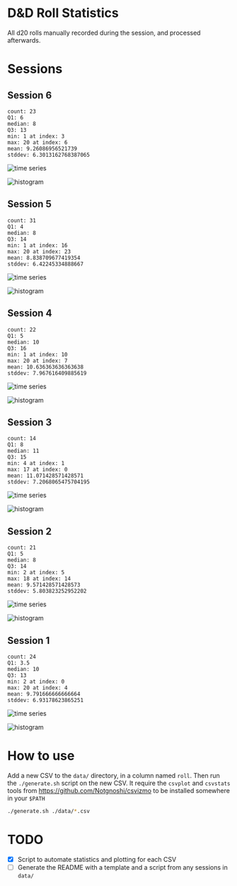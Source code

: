 # D&D Roll Statistics

All d20 rolls manually recorded during the session, and processed afterwards.

# Sessions

## Session 6

```
count: 23
Q1: 6
median: 8
Q3: 13
min: 1 at index: 3
max: 20 at index: 6
mean: 9.26086956521739
stddev: 6.3013162768387065
```

![time series](./figures/06-time-series.png)

![histogram](./figures/06-histogram.png)

## Session 5

```
count: 31
Q1: 4
median: 8
Q3: 14
min: 1 at index: 16
max: 20 at index: 23
mean: 8.838709677419354
stddev: 6.42245334888667
```

![time series](./figures/05-time-series.png)

![histogram](./figures/05-histogram.png)

## Session 4

```
count: 22
Q1: 5
median: 10
Q3: 16
min: 1 at index: 10
max: 20 at index: 7
mean: 10.636363636363638
stddev: 7.967616409885619
```

![time series](./figures/04-time-series.png)

![histogram](./figures/04-histogram.png)

## Session 3

```
count: 14
Q1: 8
median: 11
Q3: 15
min: 4 at index: 1
max: 17 at index: 0
mean: 11.071428571428571
stddev: 7.2068065475704195
```

![time series](./figures/03-time-series.png)

![histogram](./figures/03-histogram.png)

## Session 2

```
count: 21
Q1: 5
median: 8
Q3: 14
min: 2 at index: 5
max: 18 at index: 14
mean: 9.571428571428573
stddev: 5.803823252952202
```

![time series](./figures/02-time-series.png)

![histogram](./figures/02-histogram.png)

## Session 1

```
count: 24
Q1: 3.5
median: 10
Q3: 13
min: 2 at index: 0
max: 20 at index: 4
mean: 9.791666666666664
stddev: 6.93178623865251
```

![time series](./figures/01-time-series.png)

![histogram](./figures/01-histogram.png)

# How to use

Add a new CSV to the `data/` directory, in a column named `roll`. Then run the `./generate.sh`
script on the new CSV. It require the `csvplot` and `csvstats` tools from
https://github.com/Notgnoshi/csvizmo to be installed somewhere in your `$PATH`

```sh
./generate.sh ./data/*.csv
```

# TODO

* [x] Script to automate statistics and plotting for each CSV
* [ ] Generate the README with a template and a script from any sessions in `data/`
